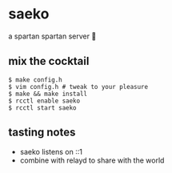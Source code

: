 # saeko

a spartan spartan server 💪

## mix the cocktail

```
$ make config.h
$ vim config.h # tweak to your pleasure
$ make && make install
$ rcctl enable saeko
$ rcctl start saeko
```

## tasting notes

* saeko listens on ::1
* combine with relayd to share with the world

